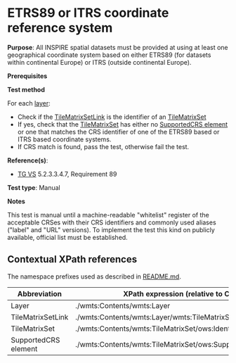 # ETRS89 or ITRS coordinate reference system

**Purpose**: All INSPIRE spatial datasets must be provided at using at least one geographical coordinate system based on either ETRS89 (for datasets within continental Europe) or ITRS (outside continental Europe).

**Prerequisites**

**Test method**

For each [layer](#layer):
* Check if the [TileMatrixSetLink](#TileMatrixSetLink) is the identifier of an [TileMatrixSet](#TileMatrixSet)
* If yes, check that the [TileMatrixSet](#TileMatrixSet) has either no [SupportedCRS element](#crs) or one that matches the CRS identifier of one of the ETRS89 based or ITRS based coordinate systems.
* If CRS match is found, pass the test, otherwise fail the test.

**Reference(s)**:

* [TG VS](http://inspire.ec.europa.eu/id/ats/view-service/3.11/WMTS/README#ref_TG_VS) 5.2.3.3.4.7, Requirement 89

**Test type**: Manual

**Notes**

This test is manual until a machine-readable "whitelist" register of the acceptable CRSes with their CRS identifiers and commonly used aliases ("label" and "URL" versions). To implement the test this kind on publicly available, official list must be established.

## Contextual XPath references

The namespace prefixes used as described in [README.md](http://inspire.ec.europa.eu/id/ats/view-service/3.11/WMTS/README#namespaces).

Abbreviation                                               |  XPath expression (relative to Capabilities)
---------------------------------------------------------- | -------------------------------------------------------------------------
Layer <a name="layer"></a> | ./wmts:Contents/wmts:Layer
TileMatrixSetLink <a name="TileMatrixSetLink"/> | ./wmts:Contents/wmts:Layer/wmts:TileMatrixSetLink/wmts:TileMatrixSet
TileMatrixSet <a name="TileMatrixSet"/> | ./wmts:Contents/wmts:TileMatrixSet/ows:Identifier
SupportedCRS element <a name="crs"></a> | ./wmts:Contents/wmts:TileMatrixSet/ows:SupportedCRS